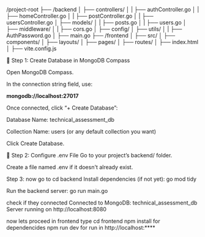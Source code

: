 /project-root
├── /backend
│   ├── controllers/
│   |   ├── authController.go
│   |   ├── homeController.go
│   |   ├── postController.go
│   |   ├── usersController.go
│   ├── models/
│   |   ├── posts.go
│   |   ├── users.go
│   ├── middleware/
│   |   ├── cors.go
│   ├── config/
│   ├── utils/
│   |   ├── AuthPassword.go
│   ├── main.go
├── /frontend
│   ├── src/
│   ├── components/
│   ├── layouts/
│   ├── pages/
│   ├── routes/
│   ├── index.html
│   ├── vite.config.js


🔧 Step 1: Create Database in MongoDB Compass

Open MongoDB Compass.

In the connection string field, use:

**mongodb://localhost:27017**

Once connected, click “+ Create Database”:

Database Name: technical_assessment_db

Collection Name: users (or any default collection you want)

Click Create Database.

🔐 Step 2: Configure .env File
Go to your project’s backend/ folder.

Create a file named .env if it doesn't already exist.

 Step 3: now go to cd backend
Install dependencies (if not yet):
go mod tidy

Run the backend server:
go run main.go

check if they connected
Connected to MongoDB: technical_assessment_db
Server running on http://localhost:8080



now lets proceed in frontend type 
cd frontend
npm install for dependencides
npm run dev for run in http://localhost:****
